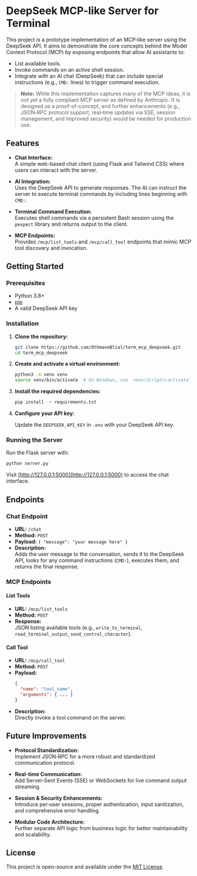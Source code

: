 # DeepSeek MCP-like Server for Terminal

This project is a prototype implementation of an MCP‑like server using the DeepSeek API. It aims to demonstrate the core concepts behind the Model Context Protocol (MCP) by exposing endpoints that allow AI assistants to:
 
- List available tools.
- Invoke commands on an active shell session.
- Integrate with an AI chat (DeepSeek) that can include special instructions (e.g., `CMD:` lines) to trigger command execution.

> **Note:** While this implementation captures many of the MCP ideas, it is not yet a fully compliant MCP server as defined by Anthropic. It is designed as a proof-of-concept, and further enhancements (e.g., JSON‑RPC protocol support, real‑time updates via SSE, session management, and improved security) would be needed for production use.

## Features

- **Chat Interface:**  
  A simple web-based chat client (using Flask and Tailwind CSS) where users can interact with the server.

- **AI Integration:**  
  Uses the DeepSeek API to generate responses. The AI can instruct the server to execute terminal commands by including lines beginning with `CMD:`.

- **Terminal Command Execution:**  
  Executes shell commands via a persistent Bash session using the `pexpect` library and returns output to the client.

- **MCP Endpoints:**  
  Provides `/mcp/list_tools` and `/mcp/call_tool` endpoints that mimic MCP tool discovery and invocation.

## Getting Started

### Prerequisites

- Python 3.8+
- [pip](https://pip.pypa.io/)
- A valid DeepSeek API key

### Installation

1. **Clone the repository:**

   ```bash
   git clone https://github.com/OthmaneBlial/term_mcp_deepseek.git
   cd term_mcp_deepseek
   ```

2. **Create and activate a virtual environment:**

   ```bash
   python3 -m venv venv
   source venv/bin/activate  # On Windows, use `venv\Scripts\activate`
   ```

3. **Install the required dependencies:**

   ```bash
   pip install -r requirements.txt
   ```

4. **Configure your API key:**

   Update the `DEEPSEEK_API_KEY` in `.env` with your DeepSeek API key.

### Running the Server

Run the Flask server with:

```bash
python server.py
```

Visit [http://127.0.0.1:5000](http://127.0.0.1:5000) to access the chat interface.

## Endpoints

### Chat Endpoint
- **URL:** `/chat`
- **Method:** `POST`
- **Payload:** `{ "message": "your message here" }`
- **Description:**  
  Adds the user message to the conversation, sends it to the DeepSeek API, looks for any command instructions (`CMD:`), executes them, and returns the final response.

### MCP Endpoints

#### List Tools
- **URL:** `/mcp/list_tools`
- **Method:** `POST`
- **Response:**  
  JSON listing available tools (e.g., `write_to_terminal`, `read_terminal_output`, `send_control_character`).

#### Call Tool
- **URL:** `/mcp/call_tool`
- **Method:** `POST`
- **Payload:**  
  ```json
  {
    "name": "tool_name",
    "arguments": { ... }
  }
  ```
- **Description:**  
  Directly invoke a tool command on the server.

## Future Improvements

- **Protocol Standardization:**  
  Implement JSON‑RPC for a more robust and standardized communication protocol.

- **Real-time Communication:**  
  Add Server‑Sent Events (SSE) or WebSockets for live command output streaming.

- **Session & Security Enhancements:**  
  Introduce per‑user sessions, proper authentication, input sanitization, and comprehensive error handling.

- **Modular Code Architecture:**  
  Further separate API logic from business logic for better maintainability and scalability.

## License

This project is open-source and available under the [MIT License](LICENSE).


